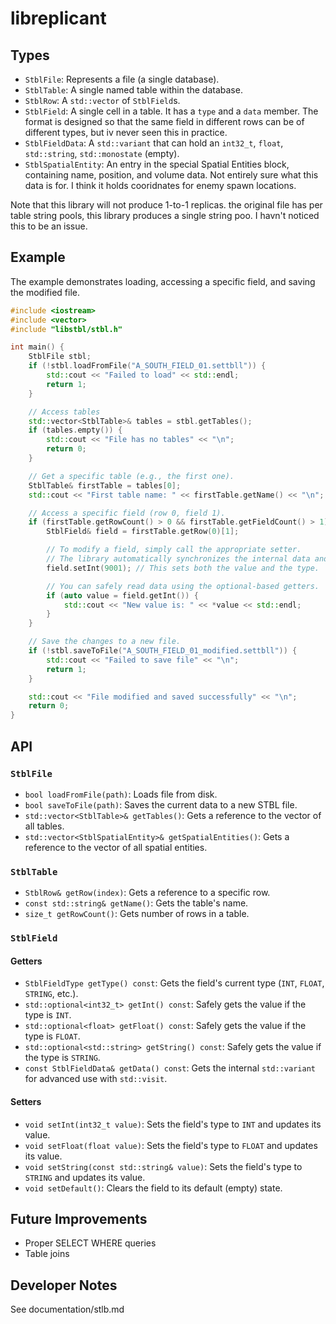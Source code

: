 # libreplicant


## Types

-   `StblFile`: Represents a file (a single database).
-   `StblTable`: A single named table within the database.
-   `StblRow`: A `std::vector` of `StblField`s.
-   `StblField`: A single cell in a table. It has a `type` and a `data` member. The format is designed so that the same field in different rows can be of different types, but iv never seen this in practice.
-   `StblFieldData`: A `std::variant` that can hold an `int32_t`, `float`, `std::string`, `std::monostate` (empty).
-   `StblSpatialEntity`: An entry in the special Spatial Entities block, containing name, position, and volume data. Not entirely sure what this data is for. I think it holds cooridnates for enemy spawn locations.

Note that this library will not produce 1-to-1 replicas. the original file has per table string pools, this library produces a single string poo. I havn't noticed this to be an issue.

##  Example

The example demonstrates loading, accessing a specific field, and saving the modified file.

```cpp
#include <iostream>
#include <vector>
#include "libstbl/stbl.h"

int main() {
    StblFile stbl;
    if (!stbl.loadFromFile("A_SOUTH_FIELD_01.settbll")) {
        std::cout << "Failed to load" << std::endl;
        return 1;
    }

    // Access tables
    std::vector<StblTable>& tables = stbl.getTables();
    if (tables.empty()) {
        std::cout << "File has no tables" << "\n";
        return 0;
    }

    // Get a specific table (e.g., the first one).
    StblTable& firstTable = tables[0];
    std::cout << "First table name: " << firstTable.getName() << "\n";

    // Access a specific field (row 0, field 1).
    if (firstTable.getRowCount() > 0 && firstTable.getFieldCount() > 1) {
        StblField& field = firstTable.getRow(0)[1];

        // To modify a field, simply call the appropriate setter.
        // The library automatically synchronizes the internal data and type.
        field.setInt(9001); // This sets both the value and the type.

        // You can safely read data using the optional-based getters.
        if (auto value = field.getInt()) {
            std::cout << "New value is: " << *value << std::endl;
        }
    }

    // Save the changes to a new file.
    if (!stbl.saveToFile("A_SOUTH_FIELD_01_modified.settbll")) {
        std::cout << "Failed to save file" << "\n";
        return 1;
    }

    std::cout << "File modified and saved successfully" << "\n";
    return 0;
}
```

## API

### `StblFile`
-   `bool loadFromFile(path)`: Loads file from disk.
-   `bool saveToFile(path)`: Saves the current data to a new STBL file.
-   `std::vector<StblTable>& getTables()`: Gets a reference to the vector of all tables.
-   `std::vector<StblSpatialEntity>& getSpatialEntities()`: Gets a reference to the vector of all spatial entities.

### `StblTable`
-   `StblRow& getRow(index)`: Gets a reference to a specific row.
-   `const std::string& getName()`: Gets the table's name.
-   `size_t getRowCount()`: Gets number of rows in a table.

### `StblField`
#### Getters
-   `StblFieldType getType() const`: Gets the field's current type (`INT`, `FLOAT`, `STRING`, etc.).
-   `std::optional<int32_t> getInt() const`: Safely gets the value if the type is `INT`.
-   `std::optional<float> getFloat() const`: Safely gets the value if the type is `FLOAT`.
-   `std::optional<std::string> getString() const`: Safely gets the value if the type is `STRING`.
-   `const StblFieldData& getData() const`: Gets the internal `std::variant` for advanced use with `std::visit`.

#### Setters
-   `void setInt(int32_t value)`: Sets the field's type to `INT` and updates its value.
-   `void setFloat(float value)`: Sets the field's type to `FLOAT` and updates its value.
-   `void setString(const std::string& value)`: Sets the field's type to `STRING` and updates its value.
-   `void setDefault()`: Clears the field to its default (empty) state.

## Future Improvements

- Proper SELECT WHERE queries
- Table joins


## Developer Notes

See documentation/stlb.md